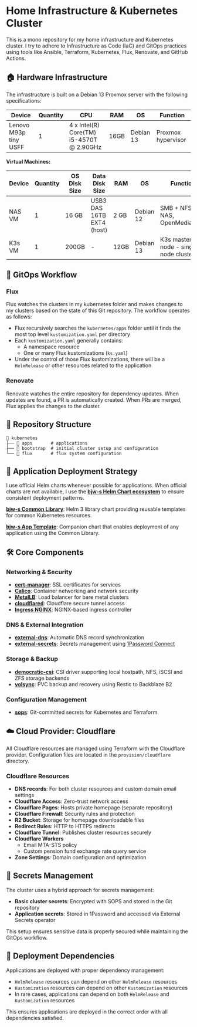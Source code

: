 # Home Infrastructure & Kubernetes Cluster

This is a mono repository for my home infrastructure and Kubernetes cluster. I try to adhere to Infrastructure as Code (IaC) and GitOps practices using tools like Ansible, Terraform, Kubernetes, Flux, Renovate, and GitHub Actions.

## 🏠 Hardware Infrastructure

The infrastructure is built on a Debian 13 Proxmox server with the following specifications:

| Device                      | Quantity | CPU                                   | RAM  | OS        | Function              |
|-----------------------------|----------|---------------------------------------|------|-----------|-----------------------|
| Lenovo M93p tiny USFF       | 1        | 4 x Intel(R) Core(TM) i5-4570T @ 2.90GHz | 16GB | Debian 13 | Proxmox hypervisor    |

**Virtual Machines:**

| Device     | Quantity | OS Disk Size | Data Disk Size              | RAM  | OS        | Function                              |
|------------|----------|--------------|----------------------------|------|-----------|---------------------------------------|
| NAS VM     | 1        | 16 GB        | USB3 DAS 16TB EXT4 (host) | 2 GB | Debian 12 | SMB + NFS NAS, OpenMediaVault        |
| K3s VM     | 1        | 200GB        | -                          | 12GB | Debian 13 | K3s master node - single node cluster |

## 🔄 GitOps Workflow

### Flux

Flux watches the clusters in my kubernetes folder and makes changes to my clusters based on the state of this Git repository. The workflow operates as follows:

- Flux recursively searches the `kubernetes/apps` folder until it finds the most top level `kustomization.yaml` per directory
- Each `kustomization.yaml` generally contains:
  - A namespace resource
  - One or many Flux kustomizations (`ks.yaml`)
- Under the control of those Flux kustomizations, there will be a `HelmRelease` or other resources related to the application

### Renovate

Renovate watches the entire repository for dependency updates. When updates are found, a PR is automatically created. When PRs are merged, Flux applies the changes to the cluster.

## 📁 Repository Structure

```
📁 kubernetes
├── 📁 apps       # applications
├── 📁 bootstrap  # initial cluster setup and configuration
└── 📁 flux       # flux system configuration
```

## 🔧 Application Deployment Strategy

I use official Helm charts whenever possible for applications. When official charts are not available, I use the **[bjw-s Helm Chart ecosystem](https://bjw-s-labs.github.io/helm-charts/docs)** to ensure consistent deployment patterns.

**[bjw-s Common Library](https://bjw-s-labs.github.io/helm-charts/docs/common-library/)**: Helm 3 library chart providing reusable templates for common Kubernetes resources.

**[bjw-s App Template](https://bjw-s-labs.github.io/helm-charts/docs/app-template/)**: Companion chart that enables deployment of any application using the Common Library.

## 🛠️ Core Components

### Networking & Security

- **[cert-manager](https://github.com/cert-manager/cert-manager)**: SSL certificates for services
- **[Calico](https://github.com/projectcalico/calico)**: Container networking and network security
- **[MetalLB](https://github.com/metallb/metallb)**: Load balancer for bare metal clusters
- **[cloudflared](https://github.com/cloudflare/cloudflared)**: Cloudflare secure tunnel access
- **[Ingress NGINX](https://github.com/kubernetes/ingress-nginx)**: NGINX-based ingress controller

### DNS & External Integration

- **[external-dns](https://github.com/kubernetes-sigs/external-dns)**: Automatic DNS record synchronization
- **[external-secrets](https://github.com/external-secrets/external-secrets)**: Secrets management using [1Password Connect](https://github.com/1Password/connect)

### Storage & Backup

- **[democratic-csi](https://github.com/democratic-csi/democratic-csi)**: CSI driver supporting local hostpath, NFS, iSCSI and ZFS storage backends
- **[volsync](https://github.com/backube/volsync)**: PVC backup and recovery using Restic to Backblaze B2

### Configuration Management

- **[sops](https://github.com/getsops/sops)**: Git-committed secrets for Kubernetes and Terraform

## ☁️ Cloud Provider: Cloudflare

All Cloudflare resources are managed using Terraform with the Cloudflare provider. Configuration files are located in the `provision/cloudflare` directory.

### Cloudflare Resources

- **DNS records**: For both cluster resources and custom domain email settings
- **Cloudflare Access**: Zero-trust network access
- **Cloudflare Pages**: Hosts private homepage (separate repository)
- **Cloudflare Firewall**: Security rules and protection
- **R2 Bucket**: Storage for homepage downloadable files
- **Redirect Rules**: HTTP to HTTPS redirects
- **Cloudflare Tunnel**: Publishes cluster resources securely
- **Cloudflare Workers**
  - Email MTA-STS policy
  - Custom pension fund exchange rate query service
- **Zone Settings**: Domain configuration and optimization

## 🔐 Secrets Management

The cluster uses a hybrid approach for secrets management:

- **Basic cluster secrets**: Encrypted with SOPS and stored in the Git repository
- **Application secrets**: Stored in 1Password and accessed via External Secrets operator

This setup ensures sensitive data is properly secured while maintaining the GitOps workflow.

## 🚀 Deployment Dependencies

Applications are deployed with proper dependency management:

- `HelmRelease` resources can depend on other `HelmRelease` resources
- `Kustomization` resources can depend on other `Kustomization` resources  
- In rare cases, applications can depend on both `HelmRelease` and `Kustomization` resources

This ensures applications are deployed in the correct order with all dependencies satisfied.
